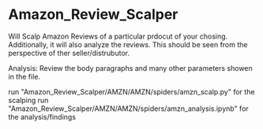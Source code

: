# Amazon_Review_Scalper


Will Scalp Amazon Reviews of a particular prdocut of your chosing. 
Additionally, it will also analyze the reviews.
This should be seen from the perspective of ther seller/distrubutor.

Analysis:
Review the body paragraphs and many other parameters showen in the file. 

run "Amazon_Review_Scalper/AMZN/AMZN/spiders/amzn_scalp.py" for the scalping
run "Amazon_Review_Scalper/AMZN/AMZN/spiders/amzn_analysis.ipynb" for the analysis/findings   
